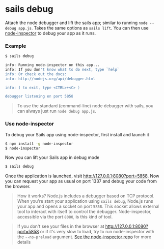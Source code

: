 # sails debug

Attach the node debugger and lift the sails app; similar to running `node --debug app.js`.  Takes the same options as `sails lift`.  You can then use [node-inspector](https://github.com/node-inspector/node-inspector) to debug your app as it runs.


### Example

```sh
$ sails debug

info: Running node-inspector on this app...
info: If you don't know what to do next, type `help`
info: Or check out the docs:
info: http://nodejs.org/api/debugger.html

info: ( to exit, type <CTRL>+<C> )

debugger listening on port 5858
```




> To use the standard (command-line) node debugger with sails, you can always just run `node debug app.js`.

### Use node-inspector

To debug your Sails app using node-inspector, first install and launch it

```sh
$ npm install -g node-inspector
$ node-inspector
```

Now you can lift your Sails app in debug mode 

```sh
$ sails debug
```

Once the application is launched, visit http://127.0.0.1:8080?port=5858. Now you can request your app as usual on port 1337 and debug your code from the browser.

> How it works? Node.js includes a debugger based on TCP protocol. When you're start your application using `sails debug`, Node.js runs your app and opens a socket on port `5858`. This socket allows external tool to interact with itself to control the debugger. Node-inspector, accessible via the port `8080`, is this kind of tool. 

> If you don't see your files in the browser at http://127.0.0.1:8080?port=5858 or if it's very slow to load, try to run node-inspector with the `--no-preload` argument. [See the node-inspector repo](https://github.com/node-inspector/node-inspector) for more details


<docmeta name="displayName" value="sails debug">
<docmeta name="pageType" value="command">

